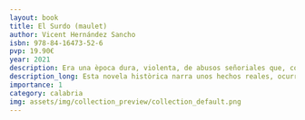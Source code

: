 ```yaml
---
layout: book
title: El Surdo (maulet)
author: Vicent Hernández Sancho
isbn: 978-84-16473-52-6
pvp: 19.90€
year: 2021
description: Era una època dura, violenta, de abusos señoriales que, como consecuencia, forjó hombres valientes
description_long: Esta novela històrica narra unos hechos reales, ocurridos al final del siglo XVII y principios del siguiente. Acciones violentas lideradas por Tono el Surdo, que llevaron a cabo los labradores del antiguo señorio de Xàtiva.
importance: 1
category: calabria
img: assets/img/collection_preview/collection_default.png
---
```

